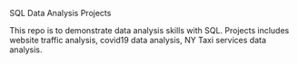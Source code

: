 SQL Data Analysis Projects

This repo is to demonstrate data analysis skills with SQL. Projects includes website traffic analysis, covid19 data analysis, NY Taxi services data analysis.
